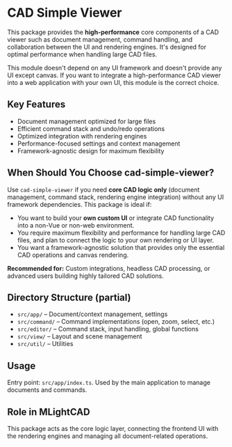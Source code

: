 # CAD Simple Viewer

This package provides the **high-performance** core components of a CAD viewer such as document management, command handling, and collaboration between the UI and rendering engines. It's designed for optimal performance when handling large CAD files.

This module doesn't depend on any UI framework and doesn't provide any UI except canvas. If you want to integrate a high-performance CAD viewer into a web application with your own UI, this module is the correct choice.

## Key Features
- Document management optimized for large files
- Efficient command stack and undo/redo operations
- Optimized integration with rendering engines
- Performance-focused settings and context management
- Framework-agnostic design for maximum flexibility

## When Should You Choose cad-simple-viewer?

Use `cad-simple-viewer` if you need **core CAD logic only** (document management, command stack, rendering engine integration) without any UI framework dependencies. This package is ideal if:

- You want to build your **own custom UI** or integrate CAD functionality into a non-Vue or non-web environment.
- You require maximum flexibility and performance for handling large CAD files, and plan to connect the logic to your own rendering or UI layer.
- You want a framework-agnostic solution that provides only the essential CAD operations and canvas rendering.

**Recommended for:** Custom integrations, headless CAD processing, or advanced users building highly tailored CAD solutions.

## Directory Structure (partial)
- `src/app/` – Document/context management, settings
- `src/command/` – Command implementations (open, zoom, select, etc.)
- `src/editor/` – Command stack, input handling, global functions
- `src/view/` – Layout and scene management
- `src/util/` – Utilities

## Usage
Entry point: `src/app/index.ts`. Used by the main application to manage documents and commands.

## Role in MLightCAD
This package acts as the core logic layer, connecting the frontend UI with the rendering engines and managing all document-related operations.